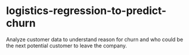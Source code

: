 # logistics-regression-to-predict-churn
Analyze customer data to understand reason for churn and who could be the next potential customer to leave the company.
